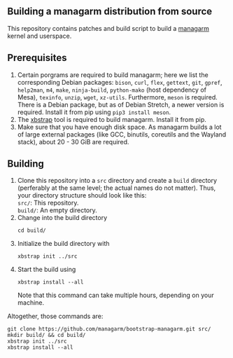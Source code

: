 
Building a managarm distribution from source
-------------

This repository contains patches and build script to build a [managarm](https://github.com/managarm/managarm) kernel and userspace.

## Prerequisites

1.  Certain porgrams are required to build managarm;
    here we list the corresponding Debian packages:
    `bison`, `curl`, `flex`, `gettext`, `git`, `gpref`, `help2man`, `m4`, `make`, `ninja-build`, `python-mako` (host dependency of Mesa), `texinfo`, `unzip`, `wget`, `xz-utils`.
    Furthermore, `meson` is required. There is a Debian package, but as of Debian Stretch, a newer version is required.
    Install it from pip using `pip3 install meson`.
1.  The [xbstrap](https://github.com/managarm/xbstrap) tool is required to build managarm. Install it from pip.
1.  Make sure that you have enough disk space. As managarm builds a lot of large external packages
    (like GCC, binutils, coreutils and the Wayland stack), about 20 - 30 GiB are required.

## Building

1.  Clone this repository into a `src` directory and create a `build` directory
    (perferably at the same level; the actual names do not matter).
    Thus, your directory structure should look like this:<br>
    `src/`: This repository.<br>
    `build/`: An empty directory.
1.  Change into the build directory
    ```
    cd build/
    ```
1.  Initialize the build directory with
    ```
    xbstrap init ../src
    ```
1.  Start the build using
    ```
    xbstrap install --all
    ```
    Note that this command can take multiple hours, depending on your machine.

Altogether, those commands are:
```
git clone https://github.com/managarm/bootstrap-managarm.git src/
mkdir build/ && cd build/
xbstrap init ../src
xbstrap install --all
```
